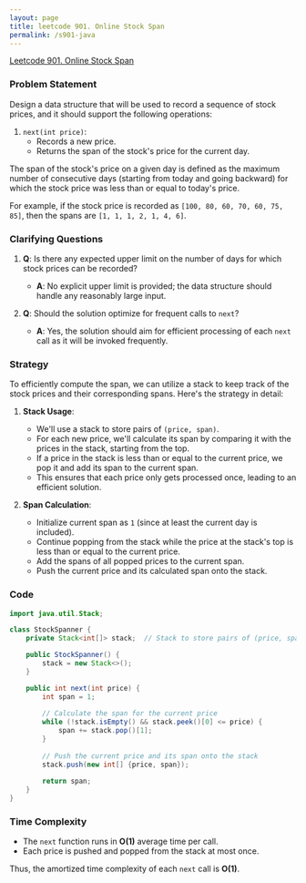 ```yaml
---
layout: page
title: leetcode 901. Online Stock Span
permalink: /s901-java
---
```

[Leetcode 901. Online Stock Span](https://algoadvance.github.io/algoadvance/l901)
### Problem Statement

Design a data structure that will be used to record a sequence of stock prices, and it should support the following operations:

1. `next(int price)`:
   - Records a new price.
   - Returns the span of the stock's price for the current day.
   
The span of the stock's price on a given day is defined as the maximum number of consecutive days (starting from today and going backward) for which the stock price was less than or equal to today's price.

For example, if the stock price is recorded as `[100, 80, 60, 70, 60, 75, 85]`, then the spans are `[1, 1, 1, 2, 1, 4, 6]`.

### Clarifying Questions

1. **Q**: Is there any expected upper limit on the number of days for which stock prices can be recorded?
   - **A**: No explicit upper limit is provided; the data structure should handle any reasonably large input.

2. **Q**: Should the solution optimize for frequent calls to `next`?
   - **A**: Yes, the solution should aim for efficient processing of each `next` call as it will be invoked frequently.

### Strategy

To efficiently compute the span, we can utilize a stack to keep track of the stock prices and their corresponding spans. Here's the strategy in detail:

1. **Stack Usage**:
   - We'll use a stack to store pairs of `(price, span)`.
   - For each new price, we'll calculate its span by comparing it with the prices in the stack, starting from the top.
   - If a price in the stack is less than or equal to the current price, we pop it and add its span to the current span.
   - This ensures that each price only gets processed once, leading to an efficient solution.

2. **Span Calculation**:
   - Initialize current span as `1` (since at least the current day is included).
   - Continue popping from the stack while the price at the stack's top is less than or equal to the current price.
   - Add the spans of all popped prices to the current span.
   - Push the current price and its calculated span onto the stack.

### Code

```java
import java.util.Stack;

class StockSpanner {
    private Stack<int[]> stack;  // Stack to store pairs of (price, span)

    public StockSpanner() {
        stack = new Stack<>();
    }

    public int next(int price) {
        int span = 1;
        
        // Calculate the span for the current price
        while (!stack.isEmpty() && stack.peek()[0] <= price) {
            span += stack.pop()[1];
        }
        
        // Push the current price and its span onto the stack
        stack.push(new int[] {price, span});
        
        return span;
    }
}
```

### Time Complexity

- The `next` function runs in **O(1)** average time per call.
- Each price is pushed and popped from the stack at most once.

Thus, the amortized time complexity of each `next` call is **O(1)**.